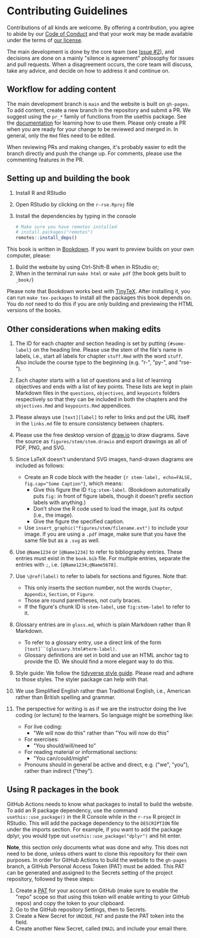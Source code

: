 # Contributing Guidelines

Contributions of all kinds are welcome.
By offering a contribution, you agree to abide by our [Code of Conduct](CODE_OF_CONDUCT.md)
and that your work may be made available under the terms of [our license](LICENSE.md).

The main development is done by the core team 
(see [Issue #2](https://github.com/merely-useful/r-rse/issues/2)),
and decisions are done on a mainly "silence is agreement" philosophy for issues
and pull requests.
When a disagreement occurs, the core team will discuss, take any advice,
and decide on how to address it and continue on.

## Workflow for adding content

The main development branch is `main` and the website is built on `gh-pages`.
To add content, create a new branch in the repository and submit a PR.
We suggest using the `pr_*` family of functions from the usethis package.
See the [documentation](https://usethis.r-lib.org/articles/articles/pr-functions.html)
for learning how to use them.
Please only create a PR when you are ready for your change to be reviewed and merged in.
In general, only the `Rmd` files need to be edited.

When reviewing PRs and making changes, it's probably easier to edit the branch 
directly and push the change up. For comments, please use the commenting features
in the PR.

## Setting up and building the book

1. Install R and RStudio
1. Open RStudio by clicking on the `r-rse.Rproj` file 
1. Install the dependencies by typing in the console

    ```r
    # Make sure you have remotes installed
    # install.packages("remotes")
    remotes::install_deps()
    ```

This book is written in [Bookdown](https://bookdown.org/).
If you want to preview builds on your own computer, please:

1. Build the website by using Ctrl-Shift-B when in RStudio or;
1. When in the terminal run `make html` or `make pdf` (the book gets built to
`_book/`)

Please note that Bookdown works best with [TinyTeX](https://yihui.name/tinytex/).
After installing it, you can run `make tex-packages` to install all the packages this book depends on.
You do _not_ need to do this if you are only building and previewing the HTML versions of the books.

## Other considerations when making edits

1.  The ID for each chapter and section heading is set by putting
`{#some-label}` on the heading line. Please use the stem of the file's name in
labels, i.e., start all labels for chapter `stuff.Rmd` with the word `stuff`.
Also include the course type to the beginning (e.g. "r-", "py-", and "rse-").

1.  Each chapter starts with a list of questions and a list of learning
objectives and ends with a list of key points. These lists are kept in plain
Markdown files in the `questions`, `objectives`, and `keypoints` folders
respectively so that they can be included in both the chapters and the
`objectives.Rmd` and `keypoints.Rmd` appendices.

1. Please always use `[text][label]` to refer to links and put the URL itself in
the `links.md` file to ensure consistency between chapters.

1. Please use the free desktop version of [draw.io](https://www.draw.io/) to
draw diagrams. Save the source as `figures/stem/stem.drawio` and export drawings
as all of PDF, PNG, and SVG.

1. Since LaTeX doesn't understand SVG images, hand-drawn diagrams are included as follows:
    -   Create an R code block with the header `{r stem-label, echo=FALSE, fig.cap="Some Caption"}`, which means:
        -   Give this figure the ID `fig:stem-label`.
            (Bookdown automatically puts `fig:` in front of figure labels,
            though it doesn't prefix section labels with anything.)
        -   Don't show the R code used to load the image, just its output (i.e., the image).
        -   Give the figure the specified caption.
    -   Use `insert_graphic("figures/stem/filename.ext")` to include your image. If you are using a `.pdf` image, make sure that you have the same file but as a `.svg` as well. 

1.  Use `@Name1234` or `[@Name1234]` to refer to bibliography entries. These
entries must exist in the `book.bib` file. For multiple entries, separate the
entries with `;`, i.e. `[@Name1234;@Name5678]`.

1.  Use `\@ref(label)` to refer to labels for sections and figures. Note that:
    -   This only inserts the section number, not the words `Chapter`, `Appendix`, `Section`, or `Figure`.
    -   Those are round parentheses, not curly braces.
    -   If the figure's chunk ID is `stem-label`, use `fig:stem-label` to refer to it.

1.  Glossary entries are in `gloss.md`, which is plain Markdown rather than R Markdown.
    -   To refer to a glossary entry, use a direct link of the form `[text]``(glossary.html#term-label)`.
    -   Glossary definitions are set in bold and use an HTML anchor tag to provide the ID.
        We should find a more elegant way to do this.

1. Style guide: We follow the [tidyverse style
guide](https://style.tidyverse.org/). Please read and adhere to those styles.
The styler package can help with that.

1. We use Simplified English rather than Traditional English, i.e., American
rather than British spelling and grammar.

1. The perspective for writing is as if we are the instructor doing
the live coding (or lecture) to the learners. So language might be something like:
    - For live coding:
        - "We will now do this" rather than "You will now do this"
    - For exercises:
        - "You should/will/need to"
    - For reading material or informational sections:
        - "You can/could/might"
    - Pronouns should in general be active and direct, e.g. ("we", "you"),
    rather than indirect ("they").

## Using R packages in the book

GitHub Actions needs to know what packages to install to build the website. To
add an R package dependency, use the command `usethis::use_package()` in the R
Console while in the `r-rse` R project in RStudio. This will add the package
dependency to the `DESCRIPTION` file under the imports section. For example, if
you want to add the package dplyr, you would type out
`usethis::use_package("dplyr")` and hit enter.

**Note**, this section only documents what was done and why. This does not need
to be done, unless others want to clone this repository for their own purposes.
In order for GitHub Actions to build the website to the `gh-pages` branch,
a GitHub Personal Access Token (PAT) must be added. This PAT can be generated
and assigned to the Secrets setting of the project repository, followed by these
steps:

1. Create a [PAT](https://help.github.com/en/articles/creating-a-personal-access-token-for-the-command-line)
for your account on GitHub (make sure to enable the "repo" scope so that using
this token will enable writing to your GitHub repos) and copy the token to your
clipboard.
1. Go to the GitHub repository Settings, then to Secrets.
1. Create a New Secret for `UNIQUE_PAT` and paste the PAT token into the field.
1. Create another New Secret, called `EMAIL` and include your email there.

